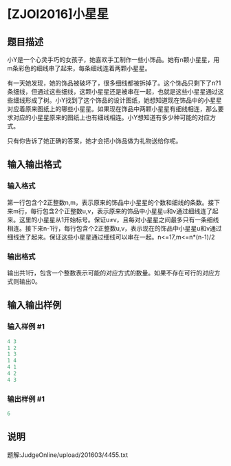 # [ZJOI2016]小星星

## 题目描述

小Y是一个心灵手巧的女孩子，她喜欢手工制作一些小饰品。她有n颗小星星，用m条彩色的细线串了起来，每条细线连着两颗小星星。

有一天她发现，她的饰品被破坏了，很多细线都被拆掉了。这个饰品只剩下了n?1条细线，但通过这些细线，这颗小星星还是被串在一起，也就是这些小星星通过这些细线形成了树。小Y找到了这个饰品的设计图纸，她想知道现在饰品中的小星星对应着原来图纸上的哪些小星星。如果现在饰品中两颗小星星有细线相连，那么要求对应的小星星原来的图纸上也有细线相连。小Y想知道有多少种可能的对应方式。

只有你告诉了她正确的答案，她才会把小饰品做为礼物送给你呢。

## 输入输出格式

### 输入格式

第一行包含个2正整数n,m，表示原来的饰品中小星星的个数和细线的条数。接下来m行，每行包含2个正整数u,v，表示原来的饰品中小星星u和v通过细线连了起来。这里的小星星从1开始标号。保证u&ne;v，且每对小星星之间最多只有一条细线相连。接下来n-1行，每行包含个2正整数u,v，表示现在的饰品中小星星u和v通过细线连了起来。保证这些小星星通过细线可以串在一起。n<=17,m<=n\*(n-1)/2

### 输出格式

输出共1行，包含一个整数表示可能的对应方式的数量。如果不存在可行的对应方式则输出0。

## 输入输出样例

### 输入样例 #1

```cpp
4 3
1 2
1 3
1 4
4 1
4 2
4 3
```


### 输出样例 #1

```cpp
6
```


## 说明

题解:JudgeOnline/upload/201603/4455.txt

